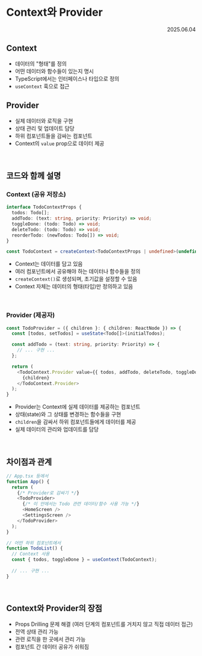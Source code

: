 # Context와 Provider

<div align="right">2025.06.04</div>

## Context
  - 데이터의 "형태"를 정의
  - 어떤 데이터와 함수들이 있는지 명시
  - TypeScript에서는 인터페이스나 타입으로 정의
  - `useContext` 훅으로 접근

## Provider
  - 실제 데이터와 로직을 구현
  - 상태 관리 및 업데이트 담당
  - 하위 컴포넌트들을 감싸는 컴포넌트
  - Context의 `value` prop으로 데이터 제공

<br/>

## 코드와 함께 설명
### Context (공유 저장소)
```typescript
interface TodoContextProps {
  todos: Todo[];
  addTodo: (text: string, priority: Priority) => void;
  toggleDone: (todo: Todo) => void;
  deleteTodo: (todo: Todo) => void;
  reorderTodo: (newTodos: Todo[]) => void;
}

const TodoContext = createContext<TodoContextProps | undefined>(undefined);
```
- Context는 데이터를 담고 있음
- 여러 컴포넌트에서 공유해야 하는 데이터나 함수들을 정의
- `createContext()`로 생성되며, 초기값을 설정할 수 있음
- Context 자체는 데이터의 형태(타입)만 정의하고 있음

<br/>

### Provider (제공자)
```typescript
const TodoProvider = ({ children }: { children: ReactNode }) => {
  const [todos, setTodos] = useState<Todo[]>(initialTodos);

  const addTodo = (text: string, priority: Priority) => {
    // ... 구현 ...
  };

  return (
    <TodoContext.Provider value={{ todos, addTodo, deleteTodo, toggleDone, reorderTodo }}>
      {children}
    </TodoContext.Provider>
  );
}
```
- Provider는 Context에 실제 데이터를 제공하는 컴포넌트
- 상태(state)와 그 상태를 변경하는 함수들을 구현
- `children`을 감싸서 하위 컴포넌트들에게 데이터를 제공
- 실제 데이터의 관리와 업데이트를 담당


<br/>

## 차이점과 관계
```typescript
// App.tsx 등에서
function App() {
  return (
    {/* Provider로 감싸기 */}
    <TodoProvider>      
      {/* 이 안에서는 Todo 관련 데이터/함수 사용 가능 */}
      <HomeScreen />    
      <SettingsScreen />
    </TodoProvider>
  );
}

// 어떤 하위 컴포넌트에서
function TodoList() {
  // Context 사용
  const { todos, toggleDone } = useContext(TodoContext);  
  
  // ... 구현 ...
}
```

<br/>

## Context와 Provider의 장점
- Props Drilling 문제 해결 (여러 단계의 컴포넌트를 거치지 않고 직접 데이터 접근)
- 전역 상태 관리 가능
- 관련 로직을 한 곳에서 관리 가능
- 컴포넌트 간 데이터 공유가 쉬워짐

